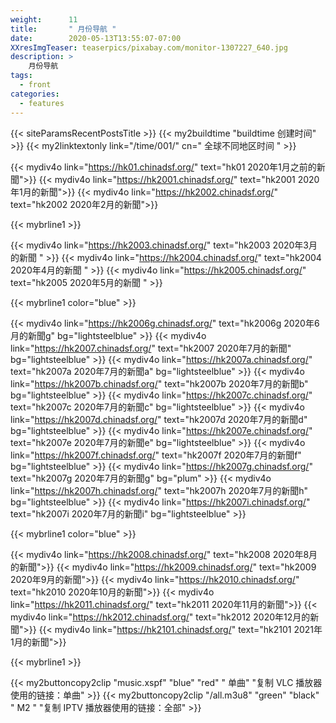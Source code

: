 ```yaml
---
weight:      11
title:       " 月份导航 "
date:        2020-05-13T13:55:07-07:00
XXresImgTeaser: teaserpics/pixabay.com/monitor-1307227_640.jpg
description: >
    月份导航
tags:
  - front
categories:
  - features
---
```


{{< siteParamsRecentPostsTitle >}} 
{{< my2buildtime "buildtime 创建时间" >}}
{{< my2linktextonly link="/time/001/" cn=" 全球不同地区时间 " >}}

{{< mydiv4o link="https://hk01.chinadsf.org/"     text="hk01     2020年1月之前的新聞">}}
{{< mydiv4o link="https://hk2001.chinadsf.org/"   text="hk2001   2020年1月的新聞">}}
{{< mydiv4o link="https://hk2002.chinadsf.org/"   text="hk2002   2020年2月的新聞">}}

{{< mybrline1 >}}

{{< mydiv4o link="https://hk2003.chinadsf.org/"   text="hk2003   2020年3月的新聞 "  >}}
{{< mydiv4o link="https://hk2004.chinadsf.org/"   text="hk2004   2020年4月的新聞 " >}}
{{< mydiv4o link="https://hk2005.chinadsf.org/"   text="hk2005   2020年5月的新聞 " >}}

{{< mybrline1 color="blue" >}}

{{< mydiv4o link="https://hk2006g.chinadsf.org/"  text="hk2006g  2020年6月的新聞g" bg="lightsteelblue" >}}
{{< mydiv4o link="https://hk2007.chinadsf.org/"   text="hk2007   2020年7月的新聞"  bg="lightsteelblue" >}}
{{< mydiv4o link="https://hk2007a.chinadsf.org/"  text="hk2007a  2020年7月的新聞a" bg="lightsteelblue" >}}
{{< mydiv4o link="https://hk2007b.chinadsf.org/"  text="hk2007b  2020年7月的新聞b" bg="lightsteelblue" >}}
{{< mydiv4o link="https://hk2007c.chinadsf.org/"  text="hk2007c  2020年7月的新聞c" bg="lightsteelblue" >}}
{{< mydiv4o link="https://hk2007d.chinadsf.org/"  text="hk2007d  2020年7月的新聞d" bg="lightsteelblue" >}}
{{< mydiv4o link="https://hk2007e.chinadsf.org/"  text="hk2007e  2020年7月的新聞e" bg="lightsteelblue" >}}
{{< mydiv4o link="https://hk2007f.chinadsf.org/"  text="hk2007f  2020年7月的新聞f" bg="lightsteelblue" >}}
{{< mydiv4o link="https://hk2007g.chinadsf.org/"  text="hk2007g  2020年7月的新聞g" bg="plum" >}}
{{< mydiv4o link="https://hk2007h.chinadsf.org/"  text="hk2007h  2020年7月的新聞h" bg="lightsteelblue" >}}
{{< mydiv4o link="https://hk2007i.chinadsf.org/"  text="hk2007i  2020年7月的新聞i" bg="lightsteelblue" >}}

{{< mybrline1 color="blue" >}}

{{< mydiv4o link="https://hk2008.chinadsf.org/"   text="hk2008   2020年8月的新聞">}}
{{< mydiv4o link="https://hk2009.chinadsf.org/"   text="hk2009   2020年9月的新聞">}}
{{< mydiv4o link="https://hk2010.chinadsf.org/"   text="hk2010   2020年10月的新聞">}}
{{< mydiv4o link="https://hk2011.chinadsf.org/"   text="hk2011   2020年11月的新聞">}}
{{< mydiv4o link="https://hk2012.chinadsf.org/"   text="hk2012   2020年12月的新聞">}}
{{< mydiv4o link="https://hk2101.chinadsf.org/"   text="hk2101   2021年1月的新聞">}}

{{< mybrline1 >}}

{{< my2buttoncopy2clip "music.xspf"        "blue"   "red"    " 单曲"  "复制 VLC 播放器使用的链接：单曲" >}} {{< my2buttoncopy2clip      "/all.m3u8"         "green"  "black"  " M2 "    "复制 IPTV 播放器使用的链接：全部" >}} 



